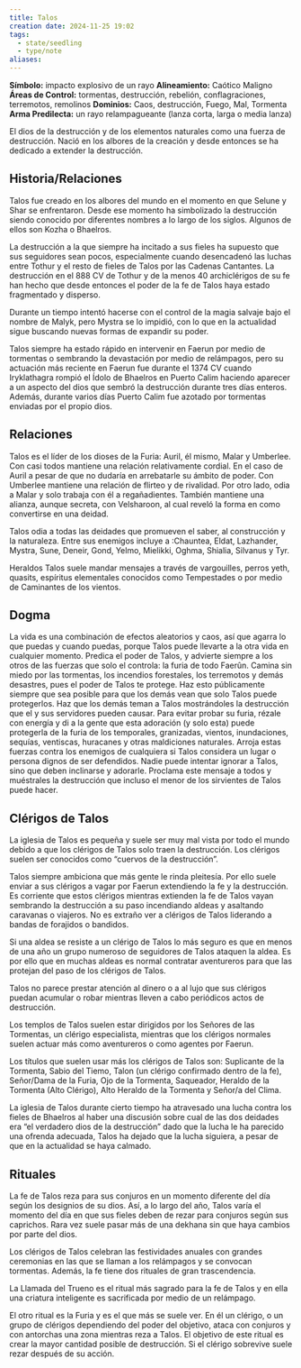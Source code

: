 ```yaml
---
title: Talos
creation date: 2024-11-25 19:02
tags:
  - state/seedling
  - type/note
aliases:
---
```

**Símbolo:** impacto explosivo de un rayo
**Alineamiento:** Caótico Maligno
**Áreas de Control:** tormentas, destrucción, rebelión, conflagraciones, terremotos, remolinos
**Dominios:** Caos, destrucción, Fuego, Mal, Tormenta
**Arma Predilecta:** un rayo relampagueante (lanza corta, larga o media lanza)

El dios de la destrucción y de los elementos naturales como una fuerza de destrucción. Nació en los albores de la creación y desde entonces se ha dedicado a extender la destrucción.

## Historia/Relaciones

Talos fue creado en los albores del mundo en el momento en que Selune y Shar se enfrentaron. Desde ese momento ha simbolizado la destrucción siendo conocido por diferentes nombres a lo largo de los siglos. Algunos de ellos son Kozha o Bhaelros.

La destrucción a la que siempre ha incitado a sus fieles ha supuesto que sus seguidores sean pocos, especialmente cuando desencadenó las luchas entre Tothur y el resto de fieles de Talos por las Cadenas Cantantes. La destrucción en el 888 CV de Tothur y de la menos 40 archiclérigos de su fe han hecho que desde entonces el poder de la fe de Talos haya estado fragmentado y disperso.

Durante un tiempo intentó hacerse con el control de la magia salvaje bajo el nombre de Malyk, pero Mystra se lo impidió, con lo que en la actualidad sigue buscando nuevas formas de expandir su poder.

Talos siempre ha estado rápido en intervenir en Faerun por medio de tormentas o sembrando la devastación por medio de relámpagos, pero su actuación más reciente en Faerun fue durante el 1374 CV cuando Iryklathagra rompió el Ídolo de Bhaelros en Puerto Calim haciendo aparecer a un aspecto del dios que sembró la destrucción durante tres días enteros. Además, durante varios días Puerto Calim fue azotado por tormentas enviadas por el propio dios.

## Relaciones

Talos es el líder de los dioses de la Furia: Auril, él mismo, Malar y Umberlee. Con casi todos mantiene una relación relativamente cordial. En el caso de Auril a pesar de que no dudaría en arrebatarle su ámbito de poder. Con Umberlee mantiene una relación de flirteo y de rivalidad. Por otro lado, odia a Malar y solo trabaja con él a regañadientes. También mantiene una alianza, aunque secreta, con Velsharoon, al cual reveló la forma en como convertirse en una deidad.

Talos odia a todas las deidades que promueven el saber, al construcción y la naturaleza. Entre sus enemigos incluye a :Chauntea, Eldat, Lazhander, Mystra, Sune, Deneir, Gond, Yelmo, Mielikki, Oghma, Shialia, Silvanus y Tyr.

Heraldos Talos suele mandar mensajes a través de vargouilles, perros yeth, quasits, espíritus elementales conocidos como Tempestades o por medio de Caminantes de los vientos.

## Dogma

La vida es una combinación de efectos aleatorios y caos, así que agarra lo que puedas y cuando puedas, porque Talos puede llevarte a la otra vida en cualquier momento. Predica el poder de Talos, y advierte siempre a los otros de las fuerzas que solo el controla: la furia de todo Faerûn. Camina sin miedo por las tormentas, los incendios forestales, los terremotos y demás desastres, pues el poder de Talos te protege. Haz esto públicamente siempre que sea posible para que los demás vean que solo Talos puede protegerlos. Haz que los demás teman a Talos mostrándoles la destrucción que el y sus servidores pueden causar. Para evitar probar su furia, rézale con energía y di a la gente que esta adoración (y solo esta) puede protegerla de la furia de los temporales, granizadas, vientos, inundaciones, sequías, ventiscas, huracanes y otras maldiciones naturales. Arroja estas fuerzas contra los enemigos de cualquiera si Talos considera un lugar o persona dignos de ser defendidos. Nadie puede intentar ignorar a Talos, sino que deben inclinarse y adorarle. Proclama este mensaje a todos y muéstrales la destrucción que incluso el menor de los sirvientes de Talos puede hacer.

## Clérigos de Talos

La iglesia de Talos es pequeña y suele ser muy mal vista por todo el mundo debido a que los clérigos de Talos solo traen la destrucción. Los clérigos suelen ser conocidos como “cuervos de la destrucción”.

Talos siempre ambiciona que más gente le rinda pleitesía. Por ello suele enviar a sus clérigos a vagar por Faerun extendiendo la fe y la destrucción. Es corriente que estos clérigos mientras extienden la fe de Talos vayan sembrando la destrucción a su paso incendiando aldeas y asaltando caravanas o viajeros. No es extraño ver a clérigos de Talos liderando a bandas de forajidos o bandidos.

Si una aldea se resiste a un clérigo de Talos lo más seguro es que en menos de una año un grupo numeroso de seguidores de Talos ataquen la aldea. Es por ello que en muchas aldeas es normal contratar aventureros para que las protejan del paso de los clérigos de Talos.

Talos no parece prestar atención al dinero o a al lujo que sus clérigos puedan acumular o robar mientras lleven a cabo periódicos actos de destrucción.

Los templos de Talos suelen estar dirigidos por los Señores de las Tormentas, un clérigo especialista, mientras que los clérigos normales suelen actuar más como aventureros o como agentes por Faerun.

Los títulos que suelen usar más los clérigos de Talos son: Suplicante de la Tormenta, Sabio del Tiemo, Talon (un clérigo confirmado dentro de la fe), Señor/Dama de la Furia, Ojo de la Tormenta, Saqueador, Heraldo de la Tormenta (Alto Clérigo), Alto Heraldo de la Tormenta y Señor/a del Clima.

La iglesia de Talos durante cierto tiempo ha atravesado una lucha contra los fieles de Bhaelros al haber una discusión sobre cual de las dos deidades era “el verdadero dios de la destrucción” dado que la lucha le ha parecido una ofrenda adecuada, Talos ha dejado que la lucha siguiera, a pesar de que en la actualidad se haya calmado.

## Rituales

La fe de Talos reza para sus conjuros en un momento diferente del día según los designios de su dios. Así, a lo largo del año, Talos varía el momento del día en que sus fieles deben de rezar para conjuros según sus caprichos. Rara vez suele pasar más de una dekhana sin que haya cambios por parte del dios.

Los clérigos de Talos celebran las festividades anuales con grandes ceremonias en las que se llaman a los relámpagos y se convocan tormentas. Además, la fe tiene dos rituales de gran trascendencia.

La Llamada del Trueno es el ritual más sagrado para la fe de Talos y en ella una criatura inteligente es sacrificada por medio de un relámpago.

El otro ritual es la Furia y es el que más se suele ver. En él un clérigo, o un grupo de clérigos dependiendo del poder del objetivo, ataca con conjuros y con antorchas una zona mientras reza a Talos. El objetivo de este ritual es crear la mayor cantidad posible de destrucción. Si el clérigo sobrevive suele rezar después de su acción.
